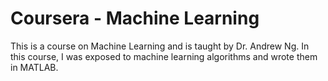 # Coursera - Machine Learning

This is a course on Machine Learning and is taught by Dr. Andrew Ng. In this course, I was exposed to machine learning algorithms and wrote them in MATLAB.
